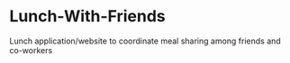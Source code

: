 # Lunch-With-Friends
Lunch application/website to coordinate meal sharing among friends and co-workers
